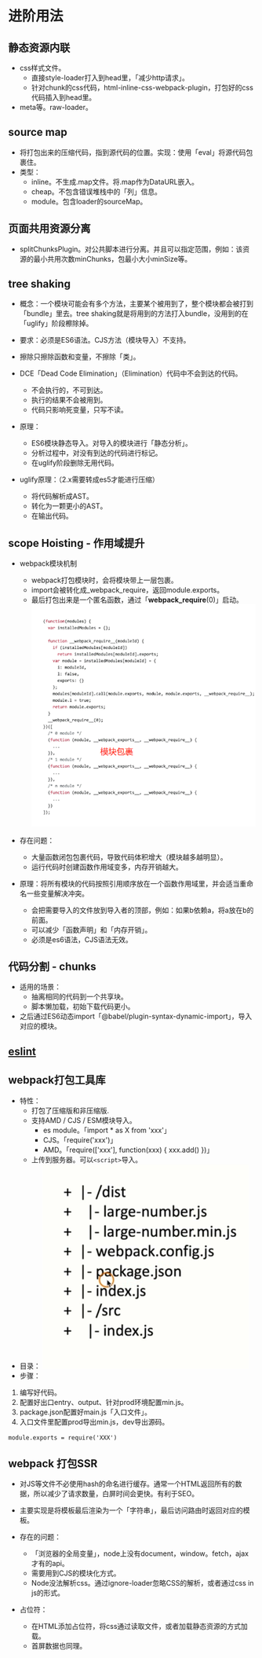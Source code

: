 # 进阶用法

## 静态资源内联
- css样式文件。
  - 直接style-loader打入到head里，「减少http请求」。
  - 针对chunk的css代码，html-inline-css-webpack-plugin，打包好的css代码插入到head里。
- meta等。raw-loader。

## source map
- 将打包出来的压缩代码，指到源代码的位置。实现：使用「eval」将源代码包裹住。
- 类型：
  - inline。不生成.map文件。将.map作为DataURL嵌入。
  - cheap。不包含错误堆栈中的「列」信息。
  - module。包含loader的sourceMap。

## 页面共用资源分离
- splitChunksPlugin。对公共脚本进行分离。并且可以指定范围，例如：该资源的最小共用次数minChunks，包最小大小minSize等。

## tree shaking
- 概念：一个模块可能会有多个方法，主要某个被用到了，整个模块都会被打到「bundle」里去。tree shaking就是将用到的方法打入bundle，没用到的在「uglify」阶段檫除掉。
- 要求：必须是ES6语法。CJS方法（模块导入）不支持。
- 擦除只擦除函数和变量，不擦除「类」。

- DCE「Dead Code Elimination」（Elimination）代码中不会到达的代码。
  - 不会执行的，不可到达。
  - 执行的结果不会被用到。
  - 代码只影响死变量，只写不读。

- 原理：
  - ES6模块静态导入。对导入的模块进行「静态分析」。
  - 分析过程中，对没有到达的代码进行标记。
  - 在uglify阶段删除无用代码。

- uglify原理：（2.x需要转成es5才能进行压缩）
  - 将代码解析成AST。
  - 转化为一颗更小的AST。
  - 在输出代码。

## scope Hoisting - 作用域提升
- webpack模块机制
  - webpack打包模块时，会将模块带上一层包裹。
  - import会被转化成_webpack_require，返回module.exports。
  - 最后打包出来是一个匿名函数，通过「__webpack_require__(0)」启动。
  ![](/image/ada29fefcc7e39a5f7a33bfa88cfcfc.png)

- 存在问题：
  - 大量函数闭包包裹代码，导致代码体积增大（模块越多越明显）。
  - 运行代码时创建函数作用域变多，内存开销越大。

- 原理：将所有模块的代码按照引用顺序放在一个函数作用域里，并会适当重命名一些变量解决冲突。
  - 会把需要导入的文件放到导入者的顶部，例如：如果b依赖a，将a放在b的前面。
  - 可以减少「函数声明」和「内存开销」。
  - 必须是es6语法，CJS语法无效。

## 代码分割 - chunks
- 适用的场景：
  - 抽离相同的代码到一个共享块。
  - 脚本懒加载，初始下载代码更小。
- 之后通过ES6动态import「@babel/plugin-syntax-dynamic-import」，导入对应的模块。

## [eslint](./project/eslint.md)

## webpack打包工具库
- 特性：
  - 打包了压缩版和非压缩版.
  - 支持AMD / CJS / ESM模块导入。
    - es module。「import * as X from 'xxx'」
    - CJS。「require('xxx')」
    - AMD。「require(['xxx'], function(xxx) { xxx.add() })」
  - 上传到服务器。可以`<script>`导入。
- 目录：
  ![](/image/dbd724065a6a4c3617328dee9b5d0b0.png)
- 步骤：
1. 编写好代码。
2. 配置好出口entry、output、针对prod环境配置min.js。
3. package.json配置好main.js「入口文件」。
4. 入口文件里配置prod导出min.js，dev导出源码。
```JS
module.exports = require('XXX')
```

## webpack 打包SSR
- 对JS等文件不必使用hash的命名进行缓存。通常一个HTML返回所有的数据，所以减少了请求数量，白屏时间会更快。有利于SEO。
- 主要实现是将模板最后渲染为一个「字符串」，最后访问路由时返回对应的模板。
- 存在的问题：
  - 「浏览器的全局变量」，node上没有document，window。fetch，ajax才有的api。
  - 需要用到CJS的模块化方式。
  - Node没法解析css。通过ignore-loader忽略CSS的解析，或者通过css in js的形式。

- 占位符：
  - 在HTML添加占位符，将css通过读取文件，或者加载静态资源的方式加载。
  - 首屏数据也同理。

